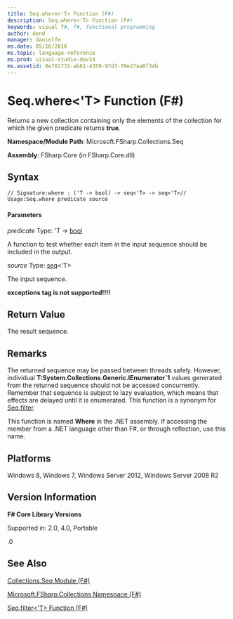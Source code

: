 ```yaml
---
title: Seq.where<'T> Function (F#)
description: Seq.where<'T> Function (F#)
keywords: visual f#, f#, functional programming
author: dend
manager: danielfe
ms.date: 05/16/2016
ms.topic: language-reference
ms.prod: visual-studio-dev14
ms.assetid: 0e701731-ab61-4359-97d3-70e27aa0f34b 
---
```


# Seq.where<'T> Function (F#)

Returns a new collection containing only the elements of the collection for which the given predicate returns **true**.

**Namespace/Module Path**: Microsoft.FSharp.Collections.Seq

**Assembly**: FSharp.Core (in FSharp.Core.dll)


## Syntax

```
// Signature:where : ('T -> bool) -> seq<'T> -> seq<'T>// Usage:Seq.where predicate source
```

#### Parameters
*predicate*
Type: 'T -&gt; [bool](https://msdn.microsoft.com/library/89c0cf9c-49ce-4207-a3be-555851a67dd5)


A function to test whether each item in the input sequence should be included in the output.


*source*
Type: [seq](https://msdn.microsoft.com/library/2f0c87c6-8a0d-4d33-92a6-10d1d037ce75)&lt;'T&gt;


The input sequence.



**exceptions tag is not supported!!!!**

## Return Value
The result sequence.


## Remarks
The returned sequence may be passed between threads safely. However, individual **T:System.Collections.Generic.IEnumerator&#96;1** values generated from the returned sequence should not be accessed concurrently. Remember that sequence is subject to lazy evaluation, which means that effects are delayed until it is enumerated. This function is a synonym for [Seq.filter](https://msdn.microsoft.com/library/7f2e9850-a660-460c-9831-3bbff5613770).

This function is named **Where** in the .NET assembly. If accessing the member from a .NET language other than F#, or through reflection, use this name.


## Platforms
Windows 8, Windows 7, Windows Server 2012, Windows Server 2008 R2


## Version Information
**F# Core Library Versions**

Supported in: 2.0, 4.0, Portable



.0


## See Also
[Collections.Seq Module &#40;F&#35;&#41;](Collections.Seq-Module-%5BFSharp%5D.md)

[Microsoft.FSharp.Collections Namespace &#40;F&#35;&#41;](Microsoft.FSharp.Collections-Namespace-%5BFSharp%5D.md)

[Seq.filter&lt;'T&gt; Function (F#)](https://msdn.microsoft.com/library/7f2e9850-a660-460c-9831-3bbff5613770)

